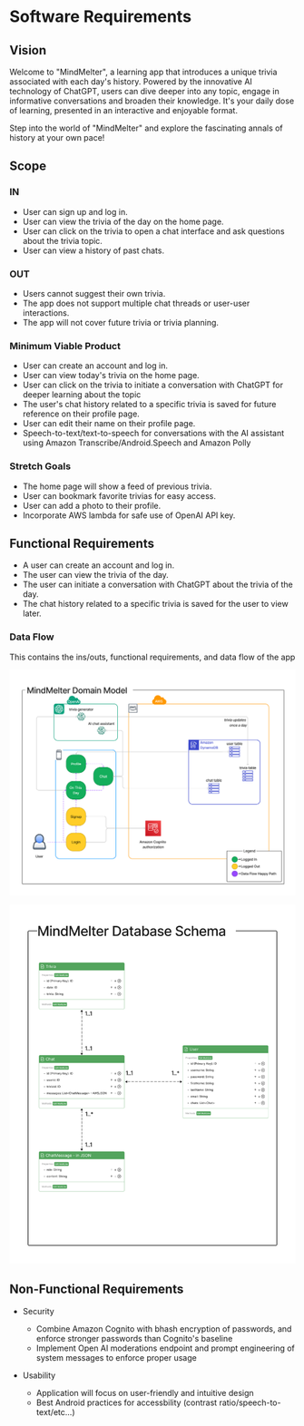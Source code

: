 # Software Requirements

## Vision

Welcome to "MindMelter", a learning app that introduces a unique trivia associated with each day's history. Powered by the innovative AI technology of ChatGPT, users can dive deeper into any topic, engage in informative conversations and broaden their knowledge. It's your daily dose of learning, presented in an interactive and enjoyable format.

Step into the world of "MindMelter" and explore the fascinating annals of history at your own pace!

## Scope

### IN

* User can sign up and log in.
* User can view the trivia of the day on the home page.
* User can click on the trivia to open a chat interface and ask questions about the trivia topic.
* User can view a history of past chats.

### OUT

* Users cannot suggest their own trivia.
* The app does not support multiple chat threads or user-user interactions.
* The app will not cover future trivia or trivia planning.

### Minimum Viable Product

* User can create an account and log in.
* User can view today's trivia on the home page.
* User can click on the trivia to initiate a conversation with ChatGPT for deeper learning about the topic
* The user's chat history related to a specific trivia is saved for future reference on their profile page.
* User can edit their name on their profile page.
* Speech-to-text/text-to-speech for conversations with the AI assistant using Amazon Transcribe/Android.Speech and Amazon Polly

### Stretch Goals

* The home page will show a feed of previous trivia.
* User can bookmark favorite trivias for easy access.
* User can add a photo to their profile.
* Incorporate AWS lambda for safe use of OpenAI API key.

## Functional Requirements

* A user can create an account and log in.
* The user can view the trivia of the day.
* The user can initiate a conversation with ChatGPT about the trivia of the day.
* The chat history related to a specific trivia is saved for the user to view later.

### Data Flow

This contains the ins/outs, functional requirements, and data flow of the app

![Domain Model of MindMelter](images/mindmelter-domain-model.png)

![Database Schema of MindMelter](images/mindmelter-database-schema.png)

## Non-Functional Requirements

* Security
  * Combine Amazon Cognito with bhash encryption of passwords, and enforce stronger passwords than Cognito's baseline
  * Implement Open AI moderations endpoint and prompt engineering of system messages to enforce proper usage

* Usability
  * Application will focus on user-friendly and intuitive design
  * Best Android practices for accessbility (contrast ratio/speech-to-text/etc...)
